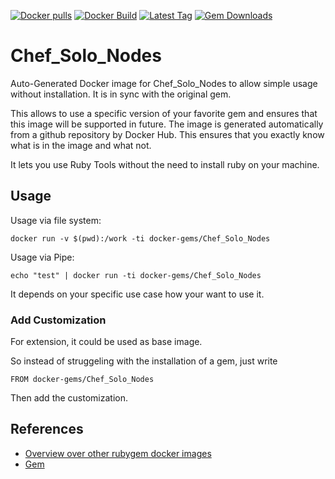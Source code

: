 [![Docker pulls](https://img.shields.io/docker/pulls/rubygem/Chef_Solo_Nodes.svg)](https://hub.docker.com/r/rubygem/Chef_Solo_Nodes/)
[![Docker Build](https://img.shields.io/docker/automated/rubygem/Chef_Solo_Nodes.svg)](https://hub.docker.com/r/rubygem/Chef_Solo_Nodes/)
[![Latest Tag](https://img.shields.io/github/tag/docker-rubygem/Chef_Solo_Nodes.svg)](https://hub.docker.com/r/rubygem/Chef_Solo_Nodes/)
[![Gem Downloads](https://img.shields.io/gem/dt/Chef_Solo_Nodes.svg)](https://rubygems.org/gems/Chef_Solo_Nodes/)
# Chef_Solo_Nodes

Auto-Generated Docker image for Chef_Solo_Nodes to allow simple usage without installation.
It is in sync with the original gem.

This allows to use a specific version of your favorite gem and ensures that this image will be supported in future.
The image is generated automatically from a github repository by Docker Hub.
This ensures that you exactly know what is in the image and what not.

It lets you use Ruby Tools without the need to install ruby on your machine.

## Usage

Usage via file system:

`docker run -v $(pwd):/work -ti docker-gems/Chef_Solo_Nodes`

Usage via Pipe:

`echo "test" | docker run -ti docker-gems/Chef_Solo_Nodes`

It depends on your specific use case how your want to use it.

### Add Customization

For extension, it could be used as base image.

So instead of struggeling with the installation of a gem, just write

`FROM docker-gems/Chef_Solo_Nodes`

Then add the customization.

## References

 - [Overview over other rubygem docker images](https://github.com/thinkbot/docker-rubygem)
 - [Gem](https://rubygems.org/gems/Chef_Solo_Nodes/)

